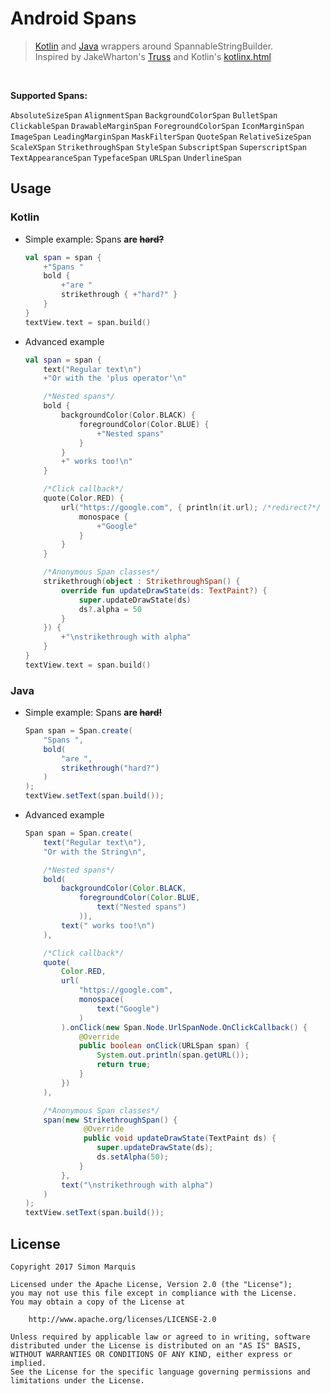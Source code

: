 # Android Spans

> [Kotlin](Span.kt) and [Java](Span.java) wrappers around SpannableStringBuilder.  
> Inspired by JakeWharton's [Truss](https://gist.github.com/JakeWharton/11274467) and Kotlin's [kotlinx.html](https://github.com/Kotlin/kotlinx.html)

<br>

**Supported Spans:**

`AbsoluteSizeSpan` `AlignmentSpan` `BackgroundColorSpan` `BulletSpan` `ClickableSpan` `DrawableMarginSpan` `ForegroundColorSpan` `IconMarginSpan` `ImageSpan` `LeadingMarginSpan` `MaskFilterSpan` `QuoteSpan` `RelativeSizeSpan` `ScaleXSpan` `StrikethroughSpan` `StyleSpan` `SubscriptSpan` `SuperscriptSpan` `TextAppearanceSpan` `TypefaceSpan` `URLSpan` `UnderlineSpan`

## Usage

### Kotlin

- Simple example:  Spans **are ~~hard?~~**
	```kotlin
	val span = span {
	    +"Spans "
	    bold {
	        +"are "
	        strikethrough { +"hard?" }
	    }
	}
	textView.text = span.build()
	```

- Advanced example
	```kotlin
	val span = span {
	    text("Regular text\n")
	    +"Or with the 'plus operator'\n"

	    /*Nested spans*/
	    bold {
	        backgroundColor(Color.BLACK) {
	            foregroundColor(Color.BLUE) {
	                +"Nested spans"
	            }
	        }
	        +" works too!\n"
	    }

	    /*Click callback*/
	    quote(Color.RED) {
	        url("https://google.com", { println(it.url); /*redirect?*/ true }) {
	            monospace {
	                +"Google"
	            }
	        }
	    }

	    /*Anonymous Span classes*/
	    strikethrough(object : StrikethroughSpan() {
	        override fun updateDrawState(ds: TextPaint?) {
	            super.updateDrawState(ds)
	            ds?.alpha = 50
	        }
	    }) {
	        +"\nstrikethrough with alpha"
	    }
	}
	textView.text = span.build()
	```

### Java

- Simple example: Spans **are ~~hard!~~**
	```java
	Span span = Span.create(
	    "Spans ",
	    bold(
	        "are ",
	        strikethrough("hard?")
	    )
	);
	textView.setText(span.build());
	```

- Advanced example
	```java
	Span span = Span.create(
	    text("Regular text\n"),
	    "Or with the String\n",

	    /*Nested spans*/
	    bold(
	        backgroundColor(Color.BLACK,
	            foregroundColor(Color.BLUE,
	                text("Nested spans")
	            )),
	        text(" works too!\n")
	    ),

	    /*Click callback*/
	    quote(
	        Color.RED,
	        url(
	            "https://google.com",
	            monospace(
	                text("Google")
	            )
	        ).onClick(new Span.Node.UrlSpanNode.OnClickCallback() {
	            @Override
	            public boolean onClick(URLSpan span) {
	                System.out.println(span.getURL());
	                return true;
	            }
	        })
	    ),

	    /*Anonymous Span classes*/
	    span(new StrikethroughSpan() {
	             @Override
	             public void updateDrawState(TextPaint ds) {
	             	super.updateDrawState(ds);
	                ds.setAlpha(50);
	            }
	        },
	        text("\nstrikethrough with alpha")
	    )
	);
	textView.setText(span.build());
	```

## License

```
Copyright 2017 Simon Marquis

Licensed under the Apache License, Version 2.0 (the "License");
you may not use this file except in compliance with the License.
You may obtain a copy of the License at

    http://www.apache.org/licenses/LICENSE-2.0

Unless required by applicable law or agreed to in writing, software
distributed under the License is distributed on an "AS IS" BASIS,
WITHOUT WARRANTIES OR CONDITIONS OF ANY KIND, either express or implied.
See the License for the specific language governing permissions and
limitations under the License.
```
